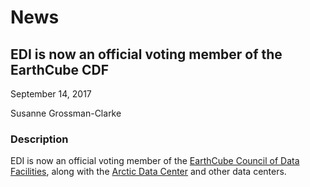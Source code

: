 # News 

## EDI is now an official voting member of the EarthCube CDF

September 14, 2017

Susanne Grossman-Clarke

### Description

EDI is now an official voting member of the [EarthCube Council of Data Facilities](https://www.earthcube.org/cdf-members), along with the [Arctic Data Center](https://arcticdata.io/) and other data centers.

<!-- News -->
